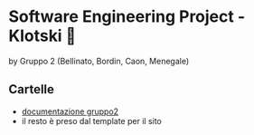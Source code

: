 # Software Engineering Project - Klotski 🧩
by Gruppo 2 (Bellinato, Bordin, Caon, Menegale)

## Cartelle
* [documentazione gruppo2](docs_gruppo2)
* il resto è preso dal template per il sito